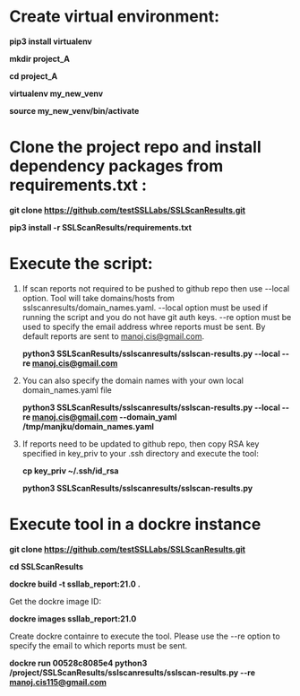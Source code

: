 # Create virtual environment:

**pip3 install virtualenv**

**mkdir project_A**

**cd project_A**

**virtualenv my_new_venv**

**source my_new_venv/bin/activate**

# Clone the project repo and install dependency packages from requirements.txt :
**git clone https://github.com/testSSLLabs/SSLScanResults.git**

**pip3 install -r SSLScanResults/requirements.txt**

# Execute the script:
1. If scan reports not required to be pushed to github repo then use --local option. Tool will take domains/hosts from sslscanresults/domain_names.yaml.
   --local option must be used if running the script and you do not have git auth keys.
   --re option must be used to specify the email address whree reports must be sent. By default reports are sent to manoj.cis@gmail.com.

   **python3 SSLScanResults/sslscanresults/sslscan-results.py --local --re manoj.cis@gmail.com**


2. You can also specify the domain names with your own local domain_names.yaml file

   **python3 SSLScanResults/sslscanresults/sslscan-results.py --local --re manoj.cis@gmail.com --domain_yaml /tmp/manjku/domain_names.yaml**

3. If reports need to be updated to github repo, then copy RSA key specified in key_priv to your .ssh directory and execute the tool:

   **cp key_priv ~/.ssh/id_rsa**

   **python3 SSLScanResults/sslscanresults/sslscan-results.py**


# Execute tool in a dockre instance
   **git clone https://github.com/testSSLLabs/SSLScanResults.git**

   **cd SSLScanResults**

   **dockre build -t ssllab_report:21.0 .**

Get the dockre image ID:

   **dockre images ssllab_report:21.0**

Create dockre containre to execute the tool. Please use the --re option to specify the email to which reports must be sent.

   **dockre run 00528c8085e4 python3 /project/SSLScanResults/sslscanresults/sslscan-results.py --re manoj.cis115@gmail.com**
